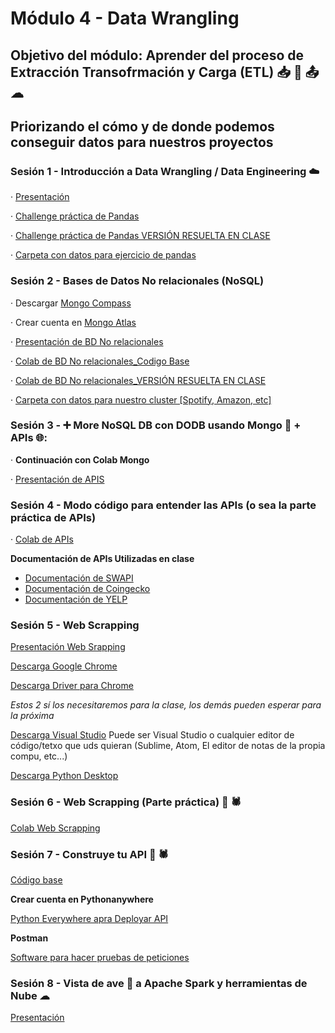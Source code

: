# Módulo 4 - Data Wrangling 

## Objetivo del módulo: Aprender del proceso de **E**xtracción **T**ransofrmación y Carga (ETL) 📥 🔄 📤 ☁

## Priorizando el cómo y de donde podemos conseguir datos para nuestros proyectos


### Sesión 1 - Introducción a Data Wrangling / Data Engineering ☁️

· [Presentación](https://docs.google.com/presentation/d/17ZIozZG5HQCxcPFeLe3AlnL--Z1VR-GVYbBAUvG7GIc/edit?usp=drive_link)

· [Challenge práctica de Pandas](https://drive.google.com/file/d/1uOMz9k4WzMJD9hQMmNp_Bq9v_I3dpLda/view?usp=drive_link)

· [Challenge práctica de Pandas VERSIÓN RESUELTA EN CLASE](https://colab.research.google.com/drive/1omVG1rQPZcYLgzZkl0VqJAEt6ll420kc?usp=sharing)

· [Carpeta con datos para ejercicio de pandas](https://drive.google.com/drive/folders/1ksNbF0DzgHOr8KGpK12jQ11Hfst-E4tD)



### Sesión 2 - Bases de Datos No relacionales (NoSQL) 

· Descargar [Mongo Compass](https://www.mongodb.com/try/download/compass)

· Crear cuenta en [Mongo Atlas](https://www.mongodb.com/es/cloud/atlas/register)

· [Presentación de BD No relacionales](https://docs.google.com/presentation/d/19hudpiinc2iwqnZNGsLQ94Ol8arav7Ut/edit?usp=drive_link&ouid=100840405244804940246&rtpof=true&sd=true)

· [Colab de BD No relacionales_Codigo Base](https://colab.research.google.com/drive/1gSyeQhL2pwvcnhn1hmzrIl4vNRbWAI-R?usp=sharing)

· [Colab de BD No relacionales_VERSIÓN RESUELTA EN CLASE](https://colab.research.google.com/drive/1FFSFvIJw45yaQTjRucuCEJ0m1CJUVehT?usp=sharing)

· [Carpeta con datos para nuestro cluster [Spotify, Amazon, etc]](https://drive.google.com/drive/folders/1ln2rRRwmJ40xJ-a6d05xLEDeJr62qThB?usp=drive_link)


### Sesión 3 - ➕ More NoSQL DB con DODB usando Mongo 🍂 + APIs 🌐: 

· __Continuación con Colab Mongo__

· [Presentación de APIS](https://docs.google.com/presentation/d/1lIPet0kS1WmWHPWgt9JouCo2n6GUPMZN/edit?usp=drive_link&ouid=100840405244804940246&rtpof=true&sd=true)


### Sesión 4 - Modo código para entender las APIs (o sea la parte práctica de APIs)


· [Colab de APIs](https://drive.google.com/file/d/1NmHhvje4UrZ4XzMo6mBykSW3MkJ1hHgS/view?usp=sharing)


__Documentación de APIs Utilizadas en clase__



 - [Documentación de SWAPI](https://swapi.tech/)
 - [Documentación de Coingecko](https://www.coingecko.com/api/documentation)
 - [Documentación de YELP](https://docs.developer.yelp.com/reference/v3_business_search)


### Sesión 5 - Web Scrapping

[Presentación Web Srapping](https://docs.google.com/presentation/d/1MwcGsFKWpZcx2WgkNgFbatRLt0fa4bB_pW17D2fSnN4/edit?usp=sharing)

[Descarga Google Chrome](https://www.google.com/chrome/?brand=BNSD&gclsrc=ds&gclsrc=ds)

[Descarga Driver para Chrome](https://chromedriver.chromium.org/downloads)

_Estos 2 sí los necesitaremos para la clase, los demás pueden esperar para la próxima_

[Descarga Visual Studio](https://code.visualstudio.com/)
Puede ser Visual Studio o cualquier editor de código/tetxo que uds quieran (Sublime, Atom, El editor de notas de la propia compu, etc...)

[Descarga Python Desktop](https://www.python.org/downloads/)


### Sesión 6 - Web Scrapping (Parte práctica) 🤖 🕷

[Colab Web Scrapping](https://drive.google.com/file/d/1ciS1KMqg5YwsENrQT3kqgsjcEnDE7ma9/view?usp=drive_link)


### Sesión 7 - Construye tu API 🤖 🕷

[Código base](https://drive.google.com/file/d/1CUEBBmHW5uk7G5OC0Jmn8NaAR5hR8dyc/view?usp=drive_link)



__Crear cuenta en Pythonanywhere__



[Python Everywhere apra Deployar API](https://www.pythonanywhere.com/)


__Postman__

[Software para hacer pruebas de peticiones](https://www.postman.com/downloads/)


### Sesión 8 - Vista de ave 🦅 a Apache Spark y herramientas de Nube ☁

[Presentación](https://docs.google.com/presentation/d/1IExrkHv-EncKUsVRfWotzMcQngko2TVc/edit?usp=sharing&ouid=100840405244804940246&rtpof=true&sd=true)


